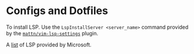 # Configs and Dotfiles

To install LSP. Use the `LspInstallServer <server_name>` command provided by
the [`mattn/vim-lsp-settings`](https://github.com/mattn/vim-lsp-settings)
plugin.

A [list](https://microsoft.github.io/language-server-protocol/implementors/servers/) of LSP provided by Microsoft.
